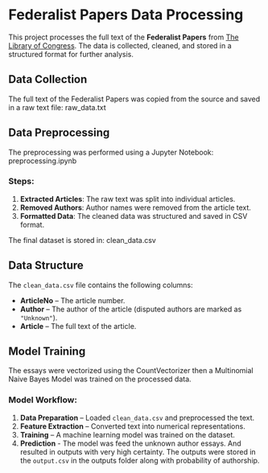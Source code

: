 # Federalist Papers Data Processing

This project processes the full text of the **Federalist Papers** from [The Library of Congress](https://guides.loc.gov/federalist-papers/full-text). The data is collected, cleaned, and stored in a structured format for further analysis.

## Data Collection
The full text of the Federalist Papers was copied from the source and saved in a raw text file:
raw_data.txt

## Data Preprocessing
The preprocessing was performed using a Jupyter Notebook:
preprocessing.ipynb

### Steps:
1. **Extracted Articles**: The raw text was split into individual articles.
2. **Removed Authors**: Author names were removed from the article text.
3. **Formatted Data**: The cleaned data was structured and saved in CSV format.

The final dataset is stored in:
clean_data.csv

## Data Structure
The `clean_data.csv` file contains the following columns:
- **ArticleNo** – The article number.
- **Author** – The author of the article (disputed authors are marked as `"Unknown"`).
- **Article** – The full text of the article.

## Model Training
The essays were vectorized using the CountVectorizer then 
a Multinomial Naive Bayes Model was trained on the processed data.

### Model Workflow:
1. **Data Preparation** – Loaded `clean_data.csv` and preprocessed the text.
2. **Feature Extraction** – Converted text into numerical representations.
3. **Training** – A machine learning model was trained on the dataset.
4. **Prediction** - The model was feed the unknown author essays. And resulted in outputs with very high certainty. The outputs were stored in the  `output.csv` in the outputs folder along with probability of authorship.